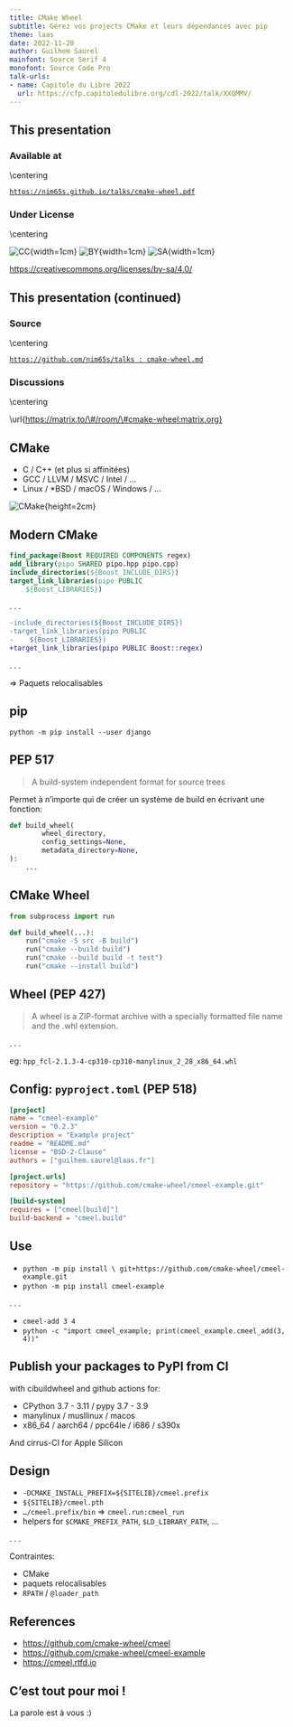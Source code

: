 ```yaml
---
title: CMake Wheel
subtitle: Gérez vos projects CMake et leurs dépendances avec pip
theme: laas
date: 2022-11-20
author: Guilhem Saurel
mainfont: Source Serif 4
monofont: Source Code Pro
talk-urls:
- name: Capitole du Libre 2022
  url: https://cfp.capitoledulibre.org/cdl-2022/talk/XXQMMV/
---
```


## This presentation

### Available at

\centering

[`https://nim65s.github.io/talks/cmake-wheel.pdf`](https://nim65s.github.io/talks/cmake-wheel.pdf)

### Under License

\centering

![CC](media/cc.png){width=1cm}
![BY](media/by.png){width=1cm}
![SA](media/sa.png){width=1cm}

<https://creativecommons.org/licenses/by-sa/4.0/>

## This presentation (continued)

### Source

\centering

[`https://github.com/nim65s/talks :
cmake-wheel.md`](https://github.com/nim65s/talks/blob/main/cmake-wheel.md)

### Discussions

\centering

\url{https://matrix.to/\#/room/\#cmake-wheel:matrix.org}

## CMake

- C / C++ (et plus si affinitées)
- GCC / LLVM / MSVC / Intel / …
- Linux / *BSD / macOS / Windows / …

![CMake](media/cmake.png){height=2cm}

## Modern CMake

```cmake
find_package(Boost REQUIRED COMPONENTS regex)
add_library(pipo SHARED pipo.hpp pipo.cpp)
include_directories(${Boost_INCLUDE_DIRS})
target_link_libraries(pipo PUBLIC
    ${Boost_LIBRARIES})
```

. . .

```diff
-include_directories(${Boost_INCLUDE_DIRS})
-target_link_libraries(pipo PUBLIC
-    ${Boost_LIBRARIES})
+target_link_libraries(pipo PUBLIC Boost::regex)
```
. . .

=> Paquets relocalisables

## pip

```
python -m pip install --user django
```

## PEP 517

> A build-system independent format for source trees

Permet à n’importe qui de créer un système de build en écrivant une fonction:

```python
def build_wheel(
        wheel_directory,
        config_settings=None,
        metadata_directory=None,
):
    ...
```

## CMake Wheel

```python
from subprocess import run

def build_wheel(...):
    run("cmake -S src -B build")
    run("cmake --build build")
    run("cmake --build build -t test")
    run("cmake --install build")
```

## Wheel (PEP 427)

> A wheel is a ZIP-format archive with a specially formatted file name and the .whl extension.

. . .

eg: `hpp_fcl-2.1.3-4-cp310-cp310-manylinux_2_28_x86_64.whl`

## Config: `pyproject.toml` (PEP 518)

```toml
[project]
name = "cmeel-example"
version = "0.2.3"
description = "Example project"
readme = "README.md"
license = "BSD-2-Clause"
authors = ["guilhem.saurel@laas.fr"]

[project.urls]
repository = "https://github.com/cmake-wheel/cmeel-example.git"

[build-system]
requires = ["cmeel[build]"]
build-backend = "cmeel.build"
```

## Use

- `python -m pip install \ git+https://github.com/cmake-wheel/cmeel-example.git`
- `python -m pip install cmeel-example`

. . .

- `cmeel-add 3 4`
- `python -c "import cmeel_example; print(cmeel_example.cmeel_add(3, 4))"`

## Publish your packages to PyPI from CI

with cibuildwheel and github actions for:

- CPython 3.7 - 3.11 / pypy 3.7 - 3.9
- manylinux / musllinux / macos
- x86_64 / aarch64 / ppc64le / i686 / s390x

And cirrus-CI for Apple Silicon

## Design

- `-DCMAKE_INSTALL_PREFIX=${SITELIB}/cmeel.prefix`
- `${SITELIB}/cmeel.pth`
- `…/cmeel.prefix/bin` => `cmeel.run:cmeel_run`
- helpers for `$CMAKE_PREFIX_PATH`, `$LD_LIBRARY_PATH`, …

. . .

Contraintes:

- CMake
- paquets relocalisables
- `RPATH` / `@loader_path`


## References

- <https://github.com/cmake-wheel/cmeel>
- <https://github.com/cmake-wheel/cmeel-example>
- <https://cmeel.rtfd.io>

## C’est tout pour moi !

La parole est à vous :)
